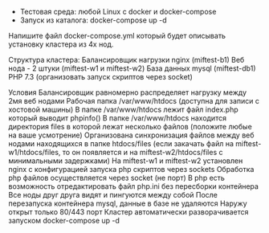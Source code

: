 - Тестовая среда: любой Linux с docker и docker-compose
- Запуск из каталога: docker-compose up -d

Напишите файл docker-compose.yml который будет описывать установку кластера из 4х нод. 

Структура кластера:
Балансировщик нагрузки nginx (miftest-b1)
Веб нода - 2 штуки (miftest-w1 и miftest-w2)
База данных mysql (miftest-db1)
PHP 7.3 (организовать запуск скриптов через socket)

Условия
Балансировщик равномерно распределяет нагрузку между 2мя веб нодами
Рабочая папка /var/www/htdocs (доступна для записи с хостовой машины)
В папке /var/www/htdocs лежит файл index.php который выводит phpinfo()
В папке /var/www/htdocs находится директория files в которой лежат несколько файлов (положите любые на ваше усмотрение)
Организована синхронизация файлов между веб нодами находящихся в папке htdocs/files (если закачать файл на miftest-w1/htdocs/files, то он появляется и на  miftest-w2/htdocs/files с минимальными задержками)
На miftest-w1 и miftest-w2 установлен nginx с конфигурацией запуска php скриптов через sockets
Обработка php файлов осуществляется через socket (не порт)
В php есть возможность отредактировать файл php.ini без пересборки контейнера
Все ноды друг друга видят и пингуются между собой
После перезапуска контейнера mysql, данные в базе не удаляются
Наружу открыт только 80/443 порт
Кластер автоматически разворачивается запуском docker-compose up -d
